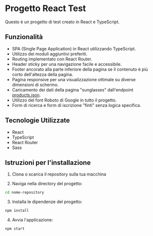 # Progetto React Test

Questo è un progetto di test creato in React e TypeScript.

## Funzionalità

- SPA (Single Page Application) in React utilizzando TypeScript.
- Utilizzo dei moduli aggiuntivi preferiti.
- Routing implementato con React Router.
- Header sticky per una navigazione facile e accessibile.
- Footer ancorato alla parte inferiore della pagina se il contenuto è più corto dell'altezza della pagina.
- Pagina responsive per una visualizzazione ottimale su diverse dimensioni di schermo.
- Caricamento dei dati della pagina "sunglasses" dall'endpoint [products.json](https://assets.fc-dev.instore.oakley.com/assets/products/products.json).
- Utilizzo del font Roboto di Google in tutto il progetto.
- Form di ricerca e form di iscrizione "finti" senza logica specifica.

## Tecnologie Utilizzate

- React
- TypeScript
- React Router
- Sass

## Istruzioni per l'installazione

1. Clona o scarica il repository sulla tua macchina

2. Naviga nella directory del progetto:
```bash
cd nome-repository
```

3. Installa le dipendenze del progetto:
```bash
npm install
```

4. Avvia l'applicazione:
```bash
npm start
```
